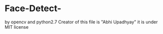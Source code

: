 # Face-Detect-
by opencv and python2.7
Creator of this file is "Abhi Upadhyay"
it is under MIT license 
